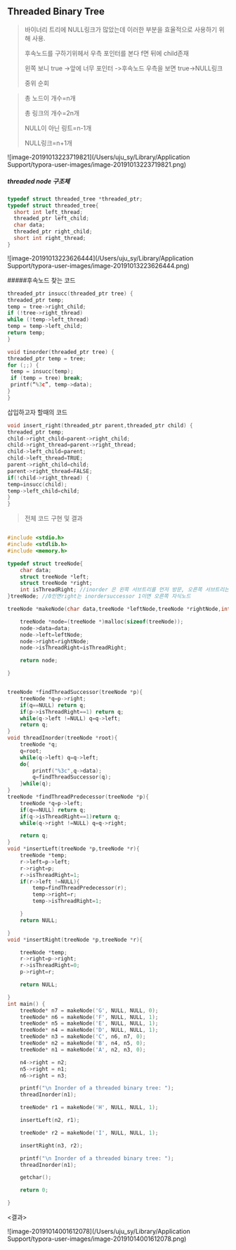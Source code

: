 ##  Threaded Binary Tree

> 바이너리 트리에 NULL링크가 많았는데 이러한 부분을 효율적으로 사용하기 위해 사용.
>
> 후속노드를 구하기위헤서 우측 포인터를 본다 f면 뒤에 child존재 
>
> 왼쪽 보니 true ->앞에 너무 포인터 ->후속노드 우측을 보면 true->NULL링크
>
> 중위 순회



>총 노드이 개수=n개
>
>총 링크의 개수=2n개
>
>NULL이 아닌 링트=n-1개
>
>NULL링크=n+1개



![image-20191013223719821](/Users/uju_sy/Library/Application Support/typora-user-images/image-20191013223719821.png)

##### threaded node 구조체

~~~c
typedef struct threaded_tree *threaded_ptr;
typedef struct threaded_tree{
  short int left_thread;
  threaded_ptr left_child;
  char data;
  threaded_ptr right_child;
  short int right_thread;
}
~~~

![image-20191013223626444](/Users/uju_sy/Library/Application Support/typora-user-images/image-20191013223626444.png)

#####후속노드 찾는 코드

```c
threaded_ptr insucc(threaded_ptr tree) {
threaded_ptr temp;
temp = tree->right_child;
if (!tree->right_thread)
while (!temp->left_thread)
temp = temp->left_child;
return temp;
}

void tinorder(threaded_ptr tree) {
threaded_ptr temp = tree;
for (;;) {
 temp = insucc(temp);
 if (temp = tree) break;
 printf(“%3c”, temp->data);
}
}

```

삽입하고자 할때의 코드

```c
void insert_right(threaded_ptr parent,threaded_ptr child) {
threaded_ptr temp;
child->right_child=parent->right_child;
child->right_thread=parent->right_thread;
child->left_child=parent;
child->left_thread=TRUE;
parent->right_child=child;
parent->right_thread=FALSE;
if(!child->right_thread) {
temp=insucc(child);
temp->left_child=child;
}
}

```

>전체 코드 구현 및 결과



~~~c

#include <stdio.h>
#include <stdlib.h>
#include <memory.h>

typedef struct treeNode{
    char data;
    struct treeNode *left;
    struct treeNode *right;
    int isThreadRight; //inorder 은 왼쪽 서브트리를 먼저 방문, 오른쪽 서브트리는 가장 나중에 방문하기 때문에 right만 고려
}treeNode; //0인면right는 inordersuccessor 1이면 오른쪽 자식노드

treeNode *makeNode(char data,treeNode *leftNode,treeNode *rightNode,int isThreadRight){

    treeNode *node=(treeNode *)malloc(sizeof(treeNode));
    node->data=data;
    node->left=leftNode;
    node->right=rightNode;
    node->isThreadRight=isThreadRight;

    return node;

}


treeNode *findThreadSuccessor(treeNode *p){
    treeNode *q=p->right;
    if(q==NULL) return q;
    if(p->isThreadRight==1) return q;
    while(q->left !=NULL) q=q->left;
    return q;
}
void threadInorder(treeNode *root){
    treeNode *q;
    q=root;
    while(q->left) q=q->left;
    do{
        printf("%3c",q->data);
        q=findThreadSuccessor(q);
    }while(q);
}
treeNode *findThreadPredecessor(treeNode *p){
    treeNode *q=p->left;
    if(q==NULL) return q;
    if(q->isThreadRight==1)return q;
    while(q->right !=NULL) q=q->right;

    return q;
}
void *insertLeft(treeNode *p,treeNode *r){
    treeNode *temp;
    r->left=p->left;
    r->right=p;
    r->isThreadRight=1;
    if(r->left !=NULL){
        temp=findThreadPredecessor(r);
        temp->right=r;
        temp->isThreadRight=1;

    }
    return NULL;

}
void *insertRight(treeNode *p,treeNode *r){

    treeNode *temp;
    r->right=p->right;
    r->isThreadRight=0;
    p->right=r;

    return NULL;

}
int main() {
	treeNode* n7 = makeNode('G', NULL, NULL, 0);
	treeNode* n6 = makeNode('F', NULL, NULL, 1);
	treeNode* n5 = makeNode('E', NULL, NULL, 1);
	treeNode* n4 = makeNode('D', NULL, NULL, 1);
	treeNode* n3 = makeNode('C', n6, n7, 0);
	treeNode* n2 = makeNode('B', n4, n5, 0);
	treeNode* n1 = makeNode('A', n2, n3, 0);

	n4->right = n2;
	n5->right = n1;
	n6->right = n3;

	printf("\n Inorder of a threaded binary tree: ");
	threadInorder(n1);

	treeNode* r1 = makeNode('H', NULL, NULL, 1);

	insertLeft(n2, r1);

	treeNode* r2 = makeNode('I', NULL, NULL, 1);

	insertRight(n3, r2);

	printf("\n Inorder of a threaded binary tree: ");
	threadInorder(n1);

	getchar();

    return 0;

}
~~~

<결과>

![image-20191014001612078](/Users/uju_sy/Library/Application Support/typora-user-images/image-20191014001612078.png)

